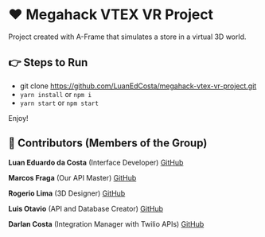 # :heart: Megahack VTEX VR Project

Project created with A-Frame that simulates a store in a virtual 3D world.

## :point_right: Steps to Run

- git clone https://github.com/LuanEdCosta/megahack-vtex-vr-project.git
- `yarn install` or `npm i`
- `yarn start` or `npm start`

Enjoy!

## :man: Contributors (Members of the Group)

**Luan Eduardo da Costa** (Interface Developer)
[GitHub](https://github.com/LuanEdCosta)

**Marcos Fraga** (Our API Master)
[GitHub](https://github.com/marcosjsfraga)

**Rogerio Lima** (3D Designer)
[GitHub](https://github.com/RogerioLimaDev)

**Luis Otavio** (API and Database Creator)
[GitHub](https://github.com/luisotavio756)

**Darlan Costa** (Integration Manager with Twilio APIs)
[GitHub](https://github.com/darlancostadev)
